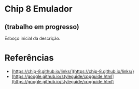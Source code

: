 # Chip 8 Emulador
## (trabalho em progresso)

Esboço inicial da descrição.

# Referências

* [https://chip-8.github.io/links/](https://chip-8.github.io/links/)
* [https://google.github.io/styleguide/cppguide.html](https://google.github.io/styleguide/cppguide.html)
